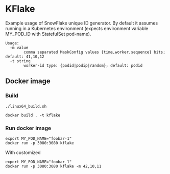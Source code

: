KFlake
======

Example usage of SnowFlake unique ID generator. By default it assumes running in a Kubernetes environment (expects environment variable MY_POD_ID with StatefulSet pod-name).

```
Usage:
  -m value
    	comma separated MaskConfig values {time,worker,sequence} bits; default: 41,10,12
  -t string
    	worker-id type: {podid|podip|random}; default: podid
```

## Docker image

### Build

```
./linux64_build.sh

docker build . -t kflake
```


### Run docker image

```
export MY_POD_NAME="foobar-1"
docker run -p 3080:3080 kflake
```

With customized
```
export MY_POD_NAME="foobar-1"
docker run -p 3080:3080 kflake -m 42,10,11
```